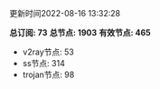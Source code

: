 更新时间2022-08-16 13:32:28

**总订阅: 73**
**总节点: 1903**
**有效节点: 465**
- v2ray节点: 53
- ss节点: 314
- trojan节点: 98
